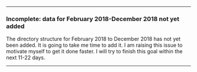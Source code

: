 ***

### Incomplete: data for February 2018-December 2018 not yet added

The directory structure for February 2018 to December 2018 has not yet been added. It is going to take me time to add it. I am raising this issue to motivate myself to get it done faster. I will try to finish this goal within the next 11-22 days.

***
